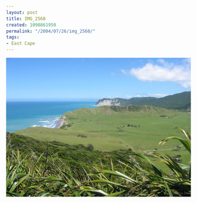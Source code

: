 ```yaml
---
layout: post
title: IMG_2560
created: 1090861950
permalink: "/2004/07/26/img_2560/"
tags:
- East Cape
---
```


<img src="/image/images/img_2560-863.jpg"/>

